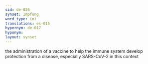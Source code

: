 ```yaml
---
sid: de-026
synset: Impfung
word_type: (n)
translations: es-015
hypernym: de-017
hyponym: 
layout: synset
---
```

the administration of a vaccine to help the immune system develop protection from a disease, especially SARS-CoV-2 in this context